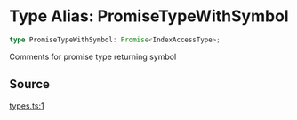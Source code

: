 # Type Alias: PromiseTypeWithSymbol

```ts
type PromiseTypeWithSymbol: Promise<IndexAccessType>;
```

Comments for promise type returning symbol

## Source

[types.ts:1](http://source-url)
